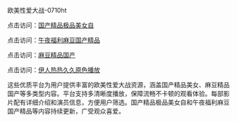 欧美性爱大战-0710ht

点击访问：<a href="https://heiliaozj3tjd.pages.dev">国产精品极品美女自</a>

点击访问：<a href="https://heiliaoxqkkct.pages.dev">午夜福利麻豆国产精品</a>

点击访问：<a href="https://heiliaoga6s9v.pages.dev">麻豆精品国产</a>

点击访问：<a href="https://heiliaoxwd5i8.pages.dev">伊人热热久久原色播放</a>

这些优质平台为用户提供丰富的欧美性爱大战资源，涵盖国产精品美女、麻豆精品国产等多类型内容。平台支持多清晰度播放，保障流畅不卡顿的观看体验。每部影片配有详细介绍和演员信息，方便用户筛选。国产精品极品美女自和午夜福利麻豆国产精品等内容持续更新，广受观众喜爱。

<span style="display:none;">[Canonical link](https://github.com/thi20250710/thi16 ）</span>
